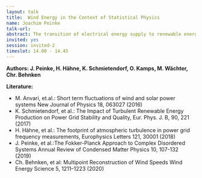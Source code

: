 ```yaml
---
layout: talk
title:  Wind Energy in the Context of Statistical Physics
name: Joachim Peinke 
talk-url: 
abstract: The transition of electrical energy supply to renewable energy sources significantly increases the complexity of this system. In addition to energy consumption, the energy supply is increasingly fluctuating. The replacement of fossil power plants by wind turbines and photovoltaic cells reduces the smoothing effect of the inertia of the rotating machines of conventional power plants. In addition, the underlying statistics of energy supply become very demanding, since wind and solar energy are based on the turbulent energy resources, namely wind and clouds. The statistical challenges of the turbulent resources lie in the multiple correlations and multi-scale properties that cause highly unbalanced dynamics. The power grid is driven by non-Gaussian statistics with extreme events. In this paper a concept of statistical physics is presented, which includes a common multi-point statistic and short-term forecasting. In particular, we discuss the use of Fokker-Planck equations as well as entropy concepts that allow to study fluctuation theorems and to specify singular events.
invited: yes
session: invited-2
timeslot: 14.00 - 14.45
---
```


**Authors: J. Peinke, H. Hähne, K. Schmietendorf, O. Kamps, M. Wächter, Chr. Behnken**

**Literature:**
- M. Anvari, et.al.: Short term fluctuations of wind and solar power systems New Journal of Physics 18, 063027 (2016) 
- K. Schmietendorf, et al.: The Impact of Turbulent Renewable Energy Production on Power Grid Stability and Quality, Eur. Phys. J. B, 90, 221 (2017)
- H. Hähne, et al.: The footprint of atmospheric turbulence in power grid frequency measurements, Europhysics Letters 121, 30001 (2018)
- J. Peinke, et al.:The Fokker-Planck Approach to Complex Disordered Systems Annual Review of Condensed Matter Physics 10, 107-132 (2019)
- Ch. Behnken, et al: Multipoint Reconstruction of Wind Speeds Wind Energy Science 5, 1211–1223 (2020)


